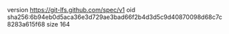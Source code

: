 version https://git-lfs.github.com/spec/v1
oid sha256:6b94eb0d5aca36e3d729ae3bad66f2b4d3d5c9d40870098d68c7c8283a615f68
size 164
